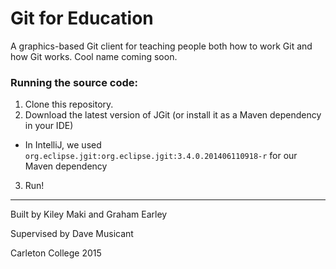 # Git for Education
A graphics-based Git client for teaching people both how to work Git and how Git works.
Cool name coming soon.

### Running the source code:
1. Clone this repository.
2. Download the latest version of JGit (or install it as a Maven dependency in your IDE)
  - In IntelliJ, we used `org.eclipse.jgit:org.eclipse.jgit:3.4.0.201406110918-r` for our Maven dependency
3. Run!

***

Built by Kiley Maki and Graham Earley

Supervised by Dave Musicant

Carleton College 2015
